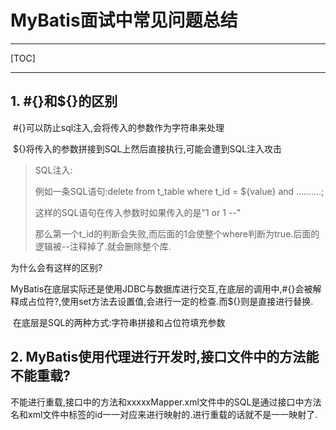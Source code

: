 # MyBatis面试中常见问题总结

-----

[TOC]

-----

## 1. #{}和${}的区别

​		#{}可以防止sql注入,会将传入的参数作为字符串来处理

​		${}将传入的参数拼接到SQL上然后直接执行,可能会遭到SQL注入攻击

>   SQL注入:
>
>   例如一条SQL语句:delete from t_table where t_id = ${value} and ..........;
>
>   这样的SQL语句在传入参数时如果传入的是"1 or 1 --"
>
>   那么第一个t_id的判断会失败,而后面的1会使整个where判断为true.后面的逻辑被--注释掉了.就会删除整个库.

为什么会有这样的区别?

​		MyBatis在底层实际还是使用JDBC与数据库进行交互,在底层的调用中,#{}会被解释成占位符?,使用set方法去设置值,会进行一定的检查.而${}则是直接进行替换.

​		在底层是SQL的两种方式:字符串拼接和占位符填充参数

## 2. MyBatis使用代理进行开发时,接口文件中的方法能不能重载?

​		不能进行重载,接口中的方法和xxxxxMapper.xml文件中的SQL是通过接口中方法名和xml文件中标签的id一一对应来进行映射的.进行重载的话就不是一一映射了.